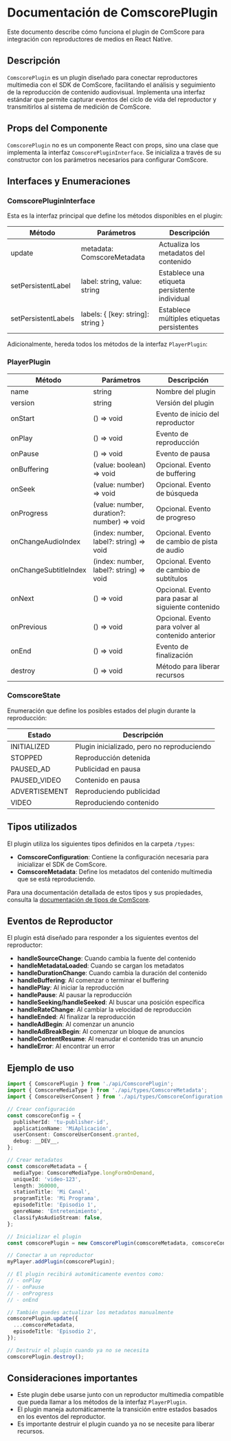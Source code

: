 # Documentación de ComscorePlugin

Este documento describe cómo funciona el plugin de ComScore para integración con reproductores de medios en React Native.

## Descripción

`ComscorePlugin` es un plugin diseñado para conectar reproductores multimedia con el SDK de ComScore, facilitando el análisis y seguimiento de la reproducción de contenido audiovisual. Implementa una interfaz estándar que permite capturar eventos del ciclo de vida del reproductor y transmitirlos al sistema de medición de ComScore.

## Props del Componente

`ComscorePlugin` no es un componente React con props, sino una clase que implementa la interfaz `ComscorePluginInterface`. Se inicializa a través de su constructor con los parámetros necesarios para configurar ComScore.

## Interfaces y Enumeraciones

### ComscorePluginInterface

Esta es la interfaz principal que define los métodos disponibles en el plugin:

| Método              | Parámetros                        | Descripción                                   |
| ------------------- | --------------------------------- | --------------------------------------------- |
| update              | metadata: ComscoreMetadata        | Actualiza los metadatos del contenido         |
| setPersistentLabel  | label: string, value: string      | Establece una etiqueta persistente individual |
| setPersistentLabels | labels: { [key: string]: string } | Establece múltiples etiquetas persistentes    |

Adicionalmente, hereda todos los métodos de la interfaz `PlayerPlugin`:

### PlayerPlugin

| Método                | Parámetros                                 | Descripción                                        |
| --------------------- | ------------------------------------------ | -------------------------------------------------- |
| name                  | string                                     | Nombre del plugin                                  |
| version               | string                                     | Versión del plugin                                 |
| onStart               | () => void                                 | Evento de inicio del reproductor                   |
| onPlay                | () => void                                 | Evento de reproducción                             |
| onPause               | () => void                                 | Evento de pausa                                    |
| onBuffering           | (value: boolean) => void                   | Opcional. Evento de buffering                      |
| onSeek                | (value: number) => void                    | Opcional. Evento de búsqueda                       |
| onProgress            | (value: number, duration?: number) => void | Opcional. Evento de progreso                       |
| onChangeAudioIndex    | (index: number, label?: string) => void    | Opcional. Evento de cambio de pista de audio       |
| onChangeSubtitleIndex | (index: number, label?: string) => void    | Opcional. Evento de cambio de subtítulos           |
| onNext                | () => void                                 | Opcional. Evento para pasar al siguiente contenido |
| onPrevious            | () => void                                 | Opcional. Evento para volver al contenido anterior |
| onEnd                 | () => void                                 | Evento de finalización                             |
| destroy               | () => void                                 | Método para liberar recursos                       |

### ComscoreState

Enumeración que define los posibles estados del plugin durante la reproducción:

| Estado        | Descripción                                |
| ------------- | ------------------------------------------ |
| INITIALIZED   | Plugin inicializado, pero no reproduciendo |
| STOPPED       | Reproducción detenida                      |
| PAUSED_AD     | Publicidad en pausa                        |
| PAUSED_VIDEO  | Contenido en pausa                         |
| ADVERTISEMENT | Reproduciendo publicidad                   |
| VIDEO         | Reproduciendo contenido                    |

## Tipos utilizados

El plugin utiliza los siguientes tipos definidos en la carpeta `/types`:

- **ComscoreConfiguration**: Contiene la configuración necesaria para inicializar el SDK de ComScore.
- **ComscoreMetadata**: Define los metadatos del contenido multimedia que se está reproduciendo.

Para una documentación detallada de estos tipos y sus propiedades, consulta la [documentación de tipos de ComScore](./types/README.md).

## Eventos de Reproductor

El plugin está diseñado para responder a los siguientes eventos del reproductor:

- **handleSourceChange**: Cuando cambia la fuente del contenido
- **handleMetadataLoaded**: Cuando se cargan los metadatos
- **handleDurationChange**: Cuando cambia la duración del contenido
- **handleBuffering**: Al comenzar o terminar el buffering
- **handlePlay**: Al iniciar la reproducción
- **handlePause**: Al pausar la reproducción
- **handleSeeking/handleSeeked**: Al buscar una posición específica
- **handleRateChange**: Al cambiar la velocidad de reproducción
- **handleEnded**: Al finalizar la reproducción
- **handleAdBegin**: Al comenzar un anuncio
- **handleAdBreakBegin**: Al comenzar un bloque de anuncios
- **handleContentResume**: Al reanudar el contenido tras un anuncio
- **handleError**: Al encontrar un error

## Ejemplo de uso

```typescript
import { ComscorePlugin } from './api/ComscorePlugin';
import { ComscoreMediaType } from './api/types/ComscoreMetadata';
import { ComscoreUserConsent } from './api/types/ComscoreConfiguration';

// Crear configuración
const comscoreConfig = {
  publisherId: 'tu-publisher-id',
  applicationName: 'MiAplicación',
  userConsent: ComscoreUserConsent.granted,
  debug: __DEV__,
};

// Crear metadatos
const comscoreMetadata = {
  mediaType: ComscoreMediaType.longFormOnDemand,
  uniqueId: 'video-123',
  length: 360000,
  stationTitle: 'Mi Canal',
  programTitle: 'Mi Programa',
  episodeTitle: 'Episodio 1',
  genreName: 'Entretenimiento',
  classifyAsAudioStream: false,
};

// Inicializar el plugin
const comscorePlugin = new ComscorePlugin(comscoreMetadata, comscoreConfig);

// Conectar a un reproductor
myPlayer.addPlugin(comscorePlugin);

// El plugin recibirá automáticamente eventos como:
// - onPlay
// - onPause
// - onProgress
// - onEnd

// También puedes actualizar los metadatos manualmente
comscorePlugin.update({
  ...comscoreMetadata,
  episodeTitle: 'Episodio 2',
});

// Destruir el plugin cuando ya no se necesita
comscorePlugin.destroy();
```

## Consideraciones importantes

- Este plugin debe usarse junto con un reproductor multimedia compatible que pueda llamar a los métodos de la interfaz `PlayerPlugin`.
- El plugin maneja automáticamente la transición entre estados basados en los eventos del reproductor.
- Es importante destruir el plugin cuando ya no se necesite para liberar recursos.
